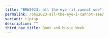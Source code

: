 ```yaml
---
title: "BMW2023: all the eye (i) cannot see"
permalink: /bmw2023-all-the-eye-i-cannot-see/
variant: tiptap
description: ""
third_nav_title: Book and Music Week
---
```


